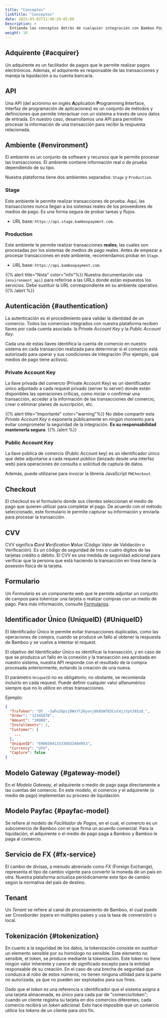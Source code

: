 ```yaml
---
title: "Conceptos"
linkTitle: "Conceptos"
date: 2023-03-02T11:40:29-05:00
Description: >
  Entienda los conceptos detrás de cualquier integración con Bamboo Payments.
weight: 10
---
```


## Adquirente {#acquirer}
Un adquirente es un facilitador de pagos que le permite realizar pagos electrónicos. Además, el adquirente es responsable de las transacciones y maneja la liquidación a su cuenta bancaria.

## API
Una API (del acrónimo en inglés **A**pplication **P**rogramming **I**nterface, Interfaz de programación de aplicaciones) es un conjunto de métodos y definiciones que permite interactuar con un sistema a través de unos datos de entrada. En nuestro caso, desarrollamos una API para permitirle procesar la información de una transacción para recibir la respuesta relacionada.

## Ambiente {#environment}
El ambiente es un conjunto de software y recursos que le permite procesar las transacciones. El ambiente contiene información real o de prueba dependiendo de su tipo.

Nuestra plataforma tiene dos ambientes separados: `Stage` y `Production`.

### Stage
Este ambiente le permite realizar transacciones de prueba. Aquí, las transacciones nunca llegan a los sistemas reales de los proveedores de medios de pago. Es una forma segura de probar tareas y flujos.

* URL base: `https://api.stage.bamboopayment.com`.

### Production
Este ambiente le permite realizar transacciones **reales**, las cuales son procesadas por los sistemas de medios de pago reales. Antes de empezar a procesar transacciones en este ambiente, recomendamos probar en `Stage`.

* URL base: `https://api.bamboopayment.com`.

{{% alert title="Nota" color="info"%}}
Nuestra documentación usa `{environment_api}` para referirse a las URLs donde están expuestos los servicios. Debe sustituir la URL correspondiente en su ambiente operativo.
{{% /alert %}}

## Autenticación {#authentication}
La autenticación es el procedimiento para validar la identidad de un comercio. Todos los comercios integrados con nuestra plataforma reciben llaves por cada cuenta asociada: la _Private Account Key_ y la _Public Account Key_.

Cada una de estas llaves identifica la cuenta de comercio en nuestro sistema en cada transacción realizada para determinar si el comercio está autorizado para operar y sus condiciones de integración (Por ejemplo, qué medios de pago tiene activos).

### Private Account Key
La llave privada del comercio (Private Account Key) es un identificador único adjuntado a cada request privado (server to server) donde están disponibles las operaciones críticas, como iniciar o confirmar una transacción, acceder a la información de las transacciones del comercio, crear o eliminar planes de suscripción, etc.

{{% alert title="Importante" color="warning"%}}
No debe compartir esta _Private Account Key_ o exponerla públicamente en ningún momento para evitar comprometer la seguridad de la integración. **Es su responsabilidad mantenerla segura**.
{{% /alert %}}

### Public Account Key
La llave  pública de comercio (Public Account key) es un identificador único que debe adjuntarse a cada request público (lanzado desde una interfaz web) para operaciones de consulta o solicitud de captura de datos.

Además, puede utilizarse para invocar la librería JavaScript `PWCheckout`.

## Checkout
El checkout es el formulario donde sus clientes seleccionan el medio de pago que quieren utilizar para completar el pago. De acuerdo con el método seleccionado, este formulario le permite capturar su información y enviarla para procesar la transacción.

## CVV
CVV significa _**C**ard **V**erification **V**alue_ (Código Valor de Validación o Verificación). Es un código de seguridad de tres o cuatro dígitos de las tarjetas crédito o débito. El CVV es una medida de seguridad adicional para verificar que la persona que está haciendo la transacción en línea tiene la posesión física de la tarjeta.

## Formulario
Un _Formulario_ es un componente web que le permite adjuntar un conjunto de campos para tokenizar una tarjeta o realizar compras con un medio de pago. Para más información, consulte [Formularios](../forms.html).

## Identificador Único (UniqueID) {#UniqueID}
El Identificador Único le permite evitar transacciones duplicadas, como las operaciones de compra, cuando se produce un fallo al obtener la respuesta de Bamboo y se vuelve a intentar el request.

El objetivo del Identificador Único es identificar la transacción, y en caso de que se produzca un fallo en la conexión y la transacción sea aprobada en nuestro sistema, nuestra API responde con el resultado de la compra procesada anteriormente, evitando la creación de una nueva.

El parámetro `UniqueID` no es obligatorio; no obstante, se recomienda incluirlo en cada request. Puede definir cualquier valor alfanumérico siempre que no lo utilice en otras transacciones.

Ejemplo:

```json
{
  "TrxToken": "OT__-3aFeJUpsjDWsYl26yvnj8k0SW703Cut4jiYpVJ8SzQ_",
  "Order": "12345678",
  "Amount": "10000",
  "Installments": 1,
  "Customer": {
    ...
  },
  "UniqueID": "6908304133336033404953",
  "Currency": "UYU",
  "Capture": false
}
```

## Modelo Gateway {#gateway-model}
En el _Modelo Gateway_, el adquirente o medio de pago paga directamente a las cuentas del comercio. En este modelo, el comercio y el adquirente (o medio de pago) implementan su proceso de liquidación.

## Modelo Payfac {#payfac-model}
Se refiere al modelo de _Facilitador de Pagos_, en el cual, el comercio es un subcomercio de Bamboo con el que firma un acuerdo comercial. Para la liquidación, el adquirente o el medio de pago paga a Bamboo y Bamboo le paga al comercio.

## Servicio de FX {#fx-service}
El cambio de divisas, a menudo abreviado como _FX_ (Foreign Exchange), representa el tipo de cambio vigente para convertir la moneda de un país en otra. Nuestra plataforma actualiza periódicamente este tipo de cambio según la normativa del país de destino.

## Tenant
Un _Tenant_ se refiere al canal de procesamiento de Bamboo, el cual puede ser Crossborder (opera en múltiples países y usa la tasa de conversión) o local.

## Tokenización {#tokenization}
En cuanto a la seguridad de los datos, la tokenización consiste en sustituir un elemento sensible por su homólogo no sensible. Este elemento no sensible, el token, se produce mediante la tokenización. Este token no tiene ningún valor inherente y carece de significado excepto para la entidad responsable de su creación. En el caso de una brecha de seguridad que conduzca al robo de estos números, no tienen ninguna utilidad para la parte no autorizada, ya que no pueden ser explotados para sus fines.

Dado que el _token_ es una referencia o identificador que el sistema asigna a una tarjeta almacenada, es único para cada par de "comercio/token"; cuando un cliente registra su tarjeta en dos comercios diferentes, cada comercio recibirá un _token_ adicional. Esto hace imposible que un comercio utilice los _tokens_ de un cliente para otro fin.